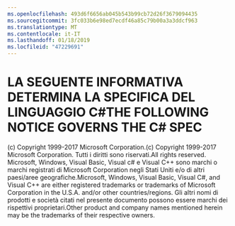 ```yaml
---
ms.openlocfilehash: 493d6f6656ab045b543b99cb72d26f3679094435
ms.sourcegitcommit: 3fc033b6e98ed7ecdf46a85c79b00a3a3ddcf963
ms.translationtype: MT
ms.contentlocale: it-IT
ms.lasthandoff: 01/18/2019
ms.locfileid: "47229691"
---
```

<a name="the-following-notice-governs-the-c-spec"></a><span data-ttu-id="2badc-101">LA SEGUENTE INFORMATIVA DETERMINA LA SPECIFICA DEL LINGUAGGIO C#</span><span class="sxs-lookup"><span data-stu-id="2badc-101">THE FOLLOWING NOTICE GOVERNS THE C# SPEC</span></span>
=====

<span data-ttu-id="2badc-102">(c) Copyright 1999-2017 Microsoft Corporation.</span><span class="sxs-lookup"><span data-stu-id="2badc-102">(c) Copyright 1999-2017 Microsoft Corporation.</span></span> <span data-ttu-id="2badc-103">Tutti i diritti sono riservati.</span><span class="sxs-lookup"><span data-stu-id="2badc-103">All rights reserved.</span></span>
<span data-ttu-id="2badc-104">Microsoft, Windows, Visual Basic, Visual c# e Visual C++ sono marchi o marchi registrati di Microsoft Corporation negli Stati Uniti e/o di altri paesi/aree geografiche.</span><span class="sxs-lookup"><span data-stu-id="2badc-104">Microsoft, Windows, Visual Basic, Visual C#, and Visual C++ are either registered trademarks or trademarks of Microsoft Corporation in the U.S.A. and/or other countries/regions.</span></span>
<span data-ttu-id="2badc-105">Gli altri nomi di prodotti e società citati nel presente documento possono essere marchi dei rispettivi proprietari.</span><span class="sxs-lookup"><span data-stu-id="2badc-105">Other product and company names mentioned herein may be the trademarks of their respective owners.</span></span>
